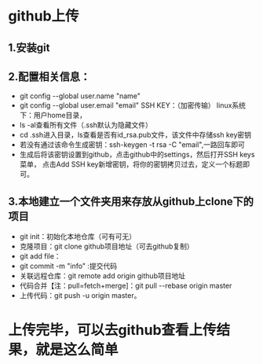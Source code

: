 # github上传

## 1.安装git
## 2.配置相关信息：
- git config --global user.name "name"
- git config --global user.email "email"
SSH KEY：（加密传输）
linux系统下：用户home目录，
- ls -al查看所有文件（.ssh默认为隐藏文件）
- cd .ssh进入目录，ls查看是否有id_rsa.pub文件，该文件中存储ssh key密钥
- 若没有通过该命令生成密钥：ssh-keygen -t rsa -C "email",一路回车即可
- 生成后将该密钥设置到github，点击github中的settings，然后打开SSH keys菜单， 点击Add SSH key新增密钥，将你的密钥拷贝过去，定义一个标题即可。
## 3.本地建立一个文件夹用来存放从github上clone下的项目
- git init：初始化本地仓库（可有可无）
- 克隆项目：git clone github项目地址（可去github复制）
- git add file：
- git commit -m "info" :提交代码
- 关联远程仓库：git remote add origin github项目地址
- 代码合并【注：pull=fetch+merge]：git pull --rebase origin master
- 上传代码：git push -u origin master。

# 上传完毕，可以去github查看上传结果，就是这么简单
